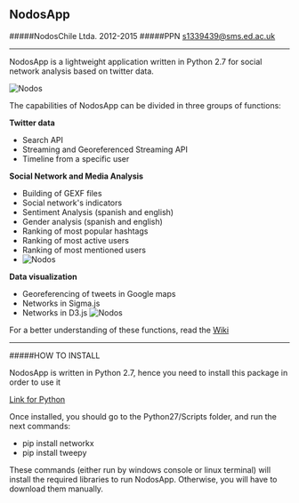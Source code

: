 ## NodosApp
#####NodosChile Ltda. 2012-2015
#####PPN <s1339439@sms.ed.ac.uk>
*********************************************

NodosApp is a lightweight application written in Python 2.7 for social network analysis based on twitter data.

![Nodos](http://elalmud.cl/nodos/nodos1.png)

The capabilities of NodosApp can be divided in three groups of functions:

**Twitter data**
- Search API
- Streaming and Georeferenced Streaming API
- Timeline from a specific user

**Social Network and Media Analysis**
- Building of GEXF files
- Social network's indicators
- Sentiment Analysis (spanish and english)
- Gender analysis (spanish and english)
- Ranking of most popular hashtags
- Ranking of most active users
- Ranking of most mentioned users
- ![Nodos](http://elalmud.cl/nodos/nodos2.png)

**Data visualization**
- Georeferencing of tweets in Google maps
- Networks in Sigma.js
- Networks in D3.js
![Nodos](http://elalmud.cl/nodos/nodos4.png)

For a better understanding of these functions, read the [Wiki](https://github.com/paredespablo/NodosApp/wiki)

****************************************************

#####HOW TO INSTALL

NodosApp is written in Python 2.7, hence you need to install this package in order to use it

[Link for Python](https://www.python.org/download/releases/2.7)

Once installed, you should go to the Python27/Scripts folder, and run the next commands:

* pip install networkx
* pip install tweepy

These commands (either run by windows console or linux terminal) will install the required libraries to run NodosApp. Otherwise, you will have to download them manually.
